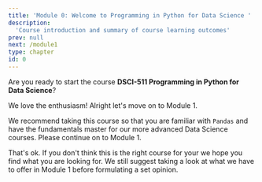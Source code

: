 ```yaml
---
title: 'Module 0: Welcome to Programming in Python for Data Science '
description:
  'Course introduction and summary of course learning outcomes' 
prev: null
next: /module1
type: chapter
id: 0
---
```


<exercise id="1" title="DSCI-511 Programming in Python for Data Science" type="slides">

<slides source="module0_00">
</slides>

</exercise>

<exercise id="2" title="Are you ready?">

Are you ready to start the course **DSCI-511 Programming in Python for Data Science**?


<choice>
<opt text="Yes! Let's get this party started! 🎉" correct="true">

We love the enthusiasm! Alright let's move on to Module 1. 

</opt>

<opt text="I have a python background but have not had very much wrangling experience 🤔" correct="true">

We recommend taking this course so that you are familiar with `Pandas` and have the fundamentals master for our more advanced Data Science courses. Please continue on to Module 1. 

</opt>

<opt text="I don't think this is the right fit for me. 😧">

That's ok. If you don't think this is the right course for your we hope you find what you are looking for. We still suggest taking a look at what we have to offer in Module 1 before formulating a set opinion. 

</opt>
</choice>

</exercise>


